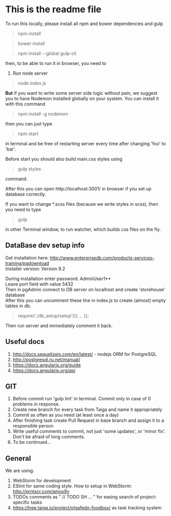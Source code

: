 # This is the readme file

To run this locally, please install all npm and bower dependencies and gulp

> npm install

> bower install

> npm install --global gulp-cli

then, to be able to run it in browser, you need to <br/>
1. Run node server

> node index.js

<b>But</b> if you want to write some server side logic without pain, we suggest you to have Nodemon installed globally on your system.
You can install it with this command

> npm install -g nodemon

then you can just type

>npm start

in terminal and be free of restarting server every time after changing 'foo' to 'bar'.

Before start you should also build main.css styles using
> gulp styles

command.

After this you can open http://localhost:3001/ in browser if you set up database correctly.

If you want to change *.scss files (because we write styles in scss), then you need to type

> gulp

in other Terminal window, to run watcher, which builds css files on the fly.

## DataBase dev setup info

Get installation here: http://www.enterprisedb.com/products-services-training/pgdownload </br>
Installer version: Version 9.2

During installation enter password: AdminUser1** </br>
Leave port field with value 5432 </br>
Then in pgAdmin connect to DB server on localhost and create 'storehouse' database </br>
After this you can uncomment these line in index.js to create (almost) empty tables in db.
> require('./db_setup/setup')({ ... });

Then run server and immediately comment it back.

## Useful docs

1. http://docs.sequelizejs.com/en/latest/ - nodejs ORM for PostgreSQL
2. http://postgresql.ru.net/manual/
3. https://docs.angularjs.org/guide
4. https://docs.angularjs.org/api

## GIT

1. Before commit run 'gulp lint' in terminal. Commit only in case of 0 problems in response.
2. Create new branch for every task from Taiga and name it appropriately
3. Commit as often as you need (at least once a day)
4. After finishing task create Pull Request in base branch and assign it to a responsible person
5. Write useful comments to commit, not just 'some updates', or 'minor fix'. Don't be afraid of long comments.
6. To be continued...

## General

We are using: </br>
1. WebStorm for development </br>
2. ESlint for same coding style. How to setup in WebStorm: http://prntscr.com/amox9y </br>
3. TODOs comments as " // TODO SH ... " for easing search of project-specific tasks </br>
4. https://tree.taiga.io/project/olgafedo-foodbox/ as task tracking system </br>